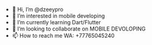 - 👋 Hi, I’m @dzeeypro
- 👀 I’m interested in mobile developing
- 🌱 I’m currently learning Dart/Flutter
- 💞️ I’m looking to collaborate on MOBILE DEVOLOPING
- 📫 How to reach me WA: +77765045240

<!---
dzeeypro/dzeeypro is a ✨ special ✨ repository because its `README.md` (this file) appears on your GitHub profile.
You can click the Preview link to take a look at your changes.
--->
